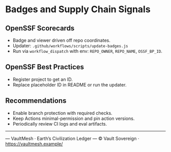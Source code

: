 # Badges and Supply Chain Signals

## OpenSSF Scorecards
- Badge and viewer driven off repo coordinates.
- Updater: `.github/workflows/scripts/update-badges.js`
- Run via `workflow_dispatch` with env: `REPO_OWNER`, `REPO_NAME`, `OSSF_BP_ID`.

## OpenSSF Best Practices
- Register project to get an ID.
- Replace placeholder ID in README or run the updater.

## Recommendations
- Enable branch protection with required checks.
- Keep Actions minimal-permission and pin action versions.
- Periodically review CI logs and eval artifacts.

---


— VaultMesh · Earth’s Civilization Ledger —
© Vault Sovereign · https://vaultmesh.example/

